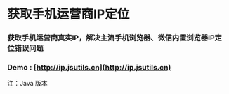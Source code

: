 # 获取手机运营商IP定位

### 获取手机运营商真实IP，解决主流手机浏览器、微信内置浏览器IP定位错误问题

### Demo : [http://ip.jsutils.cn](http://ip.jsutils.cn)

注：Java 版本
